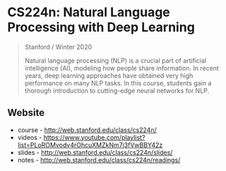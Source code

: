 # CS224n: Natural Language Processing with Deep Learning

> Stanford / Winter 2020
>
> Natural language processing (NLP) is a crucial part of artificial intelligence (AI), modeling how people share information. In recent years, deep learning approaches have obtained very high performance on many NLP tasks. In this course, students gain a thorough introduction to cutting-edge neural networks for NLP.

## Website

- course - <http://web.stanford.edu/class/cs224n/>
- videos - <https://www.youtube.com/playlist?list=PLoROMvodv4rOhcuXMZkNm7j3fVwBBY42z>
- slides - <http://web.stanford.edu/class/cs224n/slides/>
- notes - <http://web.stanford.edu/class/cs224n/readings/>
